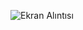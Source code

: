 ![Ekran Alıntısı](https://github.com/000tenere000/cigarette-butts-detector-gradio_app/assets/106030782/d85deff1-643f-46f7-9b76-e191d84c5def)
